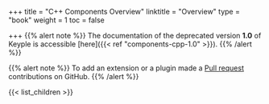 +++
title = "C++ Components Overview"
linktitle = "Overview"
type = "book"
weight = 1
toc = false

+++
{{% alert note %}}
The documentation of the deprecated version **1.0** of Keyple is accessible [here]({{< ref "components-cpp-1.0" >}}).
{{% /alert %}}

{{% alert note %}} To add an extension or a plugin made a [Pull request](https://github.com/eclipse/keyple-website/pulls) contributions on GitHub. {{% /alert %}} 

{{< list_children >}}
